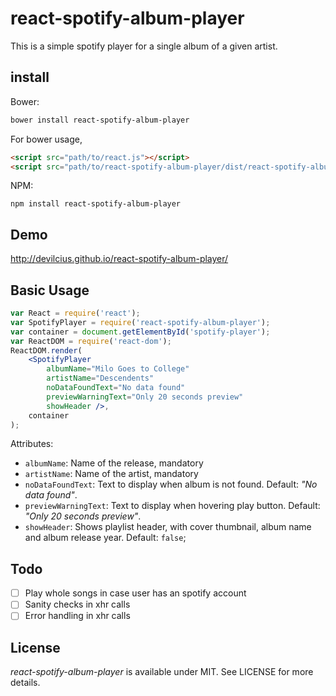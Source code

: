 # react-spotify-album-player

This is a simple spotify player for a single album of a given artist.

## install

Bower:

```sh
bower install react-spotify-album-player
```

For bower usage,

```html
<script src="path/to/react.js"></script>
<script src="path/to/react-spotify-album-player/dist/react-spotify-album-player.js"></script>
```

NPM:

```
npm install react-spotify-album-player
```

## Demo

http://devilcius.github.io/react-spotify-album-player/

## Basic Usage

```jsx
var React = require('react');
var SpotifyPlayer = require('react-spotify-album-player');
var container = document.getElementById('spotify-player');
var ReactDOM = require('react-dom');
ReactDOM.render(
    <SpotifyPlayer 
        albumName="Milo Goes to College" 
        artistName="Descendents" 
        noDataFoundText="No data found" 
        previewWarningText="Only 20 seconds preview" 
        showHeader />,
    container
);
```

Attributes:

* `albumName`: Name of the release, mandatory
* `artistName`: Name of the artist, mandatory
* `noDataFoundText`: Text to display when album is not found. Default: _"No data found"_.
* `previewWarningText`: Text to display when hovering play button. Default: _"Only 20 seconds preview"_.
* `showHeader`: Shows playlist header, with cover thumbnail, album name and album release year. Default: `false`;

## Todo

- [ ] Play whole songs in case user has an spotify account
- [ ] Sanity checks in xhr calls
- [ ] Error handling in xhr calls

## License

*react-spotify-album-player* is available under MIT. See LICENSE for more details.

